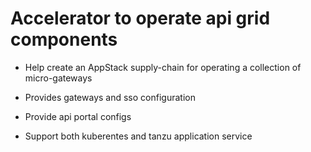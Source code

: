 # Accelerator to operate api grid components

* Help create an AppStack supply-chain for operating a collection of micro-gateways

* Provides gateways and sso configuration

* Provide api portal configs 

* Support both kuberentes and tanzu application service
